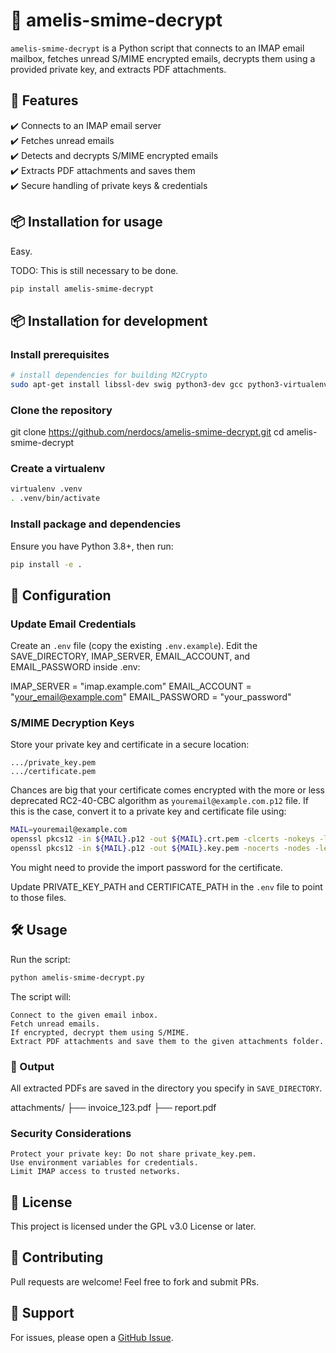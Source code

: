 # 📧 amelis-smime-decrypt

`amelis-smime-decrypt` is a Python script that connects to an IMAP email mailbox, fetches unread S/MIME encrypted emails, decrypts them using a provided private key, and extracts PDF attachments.

## 🚀 Features

✔️ Connects to an IMAP email server<br>
✔️ Fetches unread emails<br>
✔️ Detects and decrypts S/MIME encrypted emails<br>
✔️ Extracts PDF attachments and saves them<br>
✔️ Secure handling of private keys & credentials<br>

## 📦 Installation for usage

Easy.

TODO: This is still necessary to be done.
```bash
pip install amelis-smime-decrypt
```

## 📦 Installation for development

### Install prerequisites
```bash
# install dependencies for building M2Crypto
sudo apt-get install libssl-dev swig python3-dev gcc python3-virtualenv
```

###  Clone the repository

git clone https://github.com/nerdocs/amelis-smime-decrypt.git
cd amelis-smime-decrypt

### Create a virtualenv

```bash
virtualenv .venv
. .venv/bin/activate
```

### Install package and dependencies

Ensure you have Python 3.8+, then run:

```bash
pip install -e .
```

## 🔑 Configuration

### Update Email Credentials

Create an `.env` file (copy the existing `.env.example`).
Edit the SAVE_DIRECTORY, IMAP_SERVER, EMAIL_ACCOUNT, and EMAIL_PASSWORD inside .env:

IMAP_SERVER = "imap.example.com"
EMAIL_ACCOUNT = "your_email@example.com"
EMAIL_PASSWORD = "your_password"


### S/MIME Decryption Keys

Store your private key and certificate in a secure location:

    .../private_key.pem
    .../certificate.pem

Chances are big that your certificate comes encrypted with the more or less deprecated RC2-40-CBC algorithm as `youremail@example.com.p12` file. If this is the case, convert it to a private key and certificate file using:

```bash
MAIL=youremail@example.com
openssl pkcs12 -in ${MAIL}.p12 -out ${MAIL}.crt.pem -clcerts -nokeys -legacy
openssl pkcs12 -in ${MAIL}.p12 -out ${MAIL}.key.pem -nocerts -nodes -legacy
```
You might need to provide the import password for the certificate.

Update PRIVATE_KEY_PATH and CERTIFICATE_PATH in the `.env` file to point to those files.

## 🛠️ Usage

Run the script:

```bash
python amelis-smime-decrypt.py
```

The script will:

    Connect to the given email inbox.
    Fetch unread emails.
    If encrypted, decrypt them using S/MIME.
    Extract PDF attachments and save them to the given attachments folder.

### 📂 Output

All extracted PDFs are saved in the directory you specify in `SAVE_DIRECTORY`.

attachments/
 ├── invoice_123.pdf
 ├── report.pdf

### Security Considerations

    Protect your private key: Do not share private_key.pem.
    Use environment variables for credentials.
    Limit IMAP access to trusted networks.

## 📝 License

This project is licensed under the GPL v3.0 License or later.

## 🤝 Contributing

Pull requests are welcome! Feel free to fork and submit PRs.

## 📧 Support

For issues, please open a [GitHub Issue](https://github.com/nerdocs/amelis-smime-decrypt.git/issues).